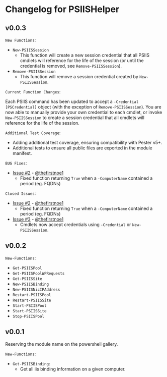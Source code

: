 # Changelog for PSIISHelper

## v0.0.3

`New Functions`:

+ `New-PSIISSession`
  + This function will create a new session credential that all PSIIS cmdlets will reference for the life of the session (or until the credential is removed, see `Remove-PSIISSession`).
+ `Remove-PSIISSession`
  + This function will remove a session credential created by `New-PSIISSession`.

`Current Function Changes`:

Each PSIIS command has been updated to accept a `-Credential` `[PSCredential]` object (with the exception of `Remove-PSIISSession`).
You are now able to manually provide your own credential to each cmdlet, or invoke `New-PSIISSession` to create a session credential that all cmdlets will reference for the life of the session.

`Additional Test Coverage`:

+ Adding additional test coverage, ensuring compatibility with Pester v5+.
+ Additional tests to ensure all public files are exported in the module manifest.

`BUG Fixes`:

+ [Issue #2](https://github.com/matthewjdegarmo/PSIISHelper/issues/2) - [@thefirstnoe1](https://github.com/thefirstnoe1)
  + Fixed function returning `True` when a `-ComputerName` contained a period (eg. FQDNs)

`Closed Issues`:

+ [Issue #2](https://github.com/matthewjdegarmo/PSIISHelper/issues/2) - [@thefirstnoe1](https://github.com/thefirstnoe1)
  + Fixed function returning `True` when a `-ComputerName` contained a period (eg. FQDNs)
+ [Issue #3](https://github.com/matthewjdegarmo/PSIISHelper/issues/3) - [@thefirstnoe1](https://github.com/thefirstnoe1)
  + Cmdlets now accept credentials using `-Credential` or `New-PSIISSession`.

## v0.0.2

`New-Functions`:

+ `Get-PSIISPool`
+ `Get-PSIISPoolWPRequests`
+ `Get-PSIISSite`
+ `New-PSIISBinding`
+ `New-PSIISNicIPAddress`
+ `Restart-PSIISPool`
+ `Restart-PSIISSite`
+ `Start-PSIISPool`
+ `Start-PSIISSite`
+ `Stop-PSIISPool`

## v0.0.1

Reserving the module name on the powershell gallery.

`New-Functions`:

+ `Get-PSIISBinding`:
  + Get all iis binding information on a given computer.